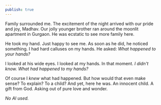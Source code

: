 ```yaml
---
publish: true
---
```

Family surrounded me. The excitement of the night arrived with our pride and joy, Madhav. Our jolly younger brother ran around the moonlit apartment in Gurgaon. He was ecstatic to see more family here. 

He took my hand. Just happy to see me. As soon as he did, he noticed something. I had hard calluses on my hands. He asked: *What happened to your hands?*

I looked at his wide eyes. I looked at my hands. In that moment. *I didn't know.* *What had happened to my hands?* 

Of course I *knew* what had happened. But how would that even make sense? To explain? To a child? And yet, here he was. An innocent child. A gift from God. Asking out of pure love and wonder.


*No AI used.*




